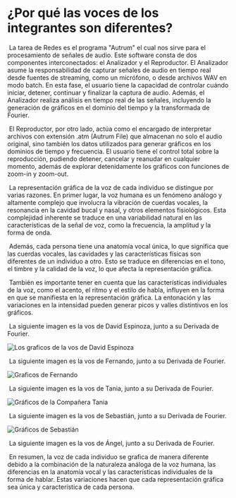 # ¿Por qué las voces de los integrantes son diferentes?

​	La tarea de Redes es el programa "Autrum" el cual nos sirve para el procesamiento de señales de audio. Este software consta de dos componentes interconectados: el Analizador y el Reproductor. El Analizador asume la responsabilidad de capturar señales de audio en tiempo real desde fuentes de streaming, como un micrófono, o desde archivos WAV en modo batch. En esta fase, el usuario tiene la capacidad de controlar cuándo iniciar, detener, continuar y finalizar la captura de audio. Además, el Analizador realiza análisis en tiempo real de las señales, incluyendo la generación de gráficos en el dominio del tiempo y la transformada de Fourier.

​	El Reproductor, por otro lado, actúa como el encargado de interpretar archivos con extensión .atm (Autrum File) que almacenan no solo el audio original, sino también los datos utilizados para generar gráficos en los dominios de tiempo y frecuencia. El usuario tiene el control total sobre la reproducción, pudiendo detener, cancelar y reanudar en cualquier momento, además de explorar detenidamente los gráficos con funciones de zoom-in y zoom-out.

​	La representación gráfica de la voz de cada individuo se distingue por varias razones. En primer lugar, la voz humana es un fenómeno análogo y altamente complejo que involucra la vibración de cuerdas vocales, la resonancia en la cavidad bucal y nasal, y otros elementos fisiológicos. Esta complejidad inherente se traduce en una variabilidad natural en las características de la señal de voz, como la frecuencia, la amplitud y la forma de onda.

​	Además, cada persona tiene una anatomía vocal única, lo que significa que las cuerdas vocales, las cavidades y las características físicas son diferentes de un individuo a otro. Esto se traduce en diferencias en el tono, el timbre y la calidad de la voz, lo que afecta la representación gráfica.

​	También es importante tener en cuenta que las características individuales de la voz, como el acento, el ritmo y el estilo de habla, influyen en la forma en que se manifiesta en la representación gráfica. La entonación y las variaciones en la intensidad pueden generar picos y valles distintivos en los gráficos.

​	La siguiente imagen es la vos de David Espinoza, junto a su Derivada de Fourier.

![Los graficos de la vos de David Espinoza](C:\Users\david\OneDrive\Escritorio\2023-02-2016012024-IC7602\TareasCortas\TareaCorta1\Documentacion\graficos_david.jpeg)

​	La siguiente imagen es la vos de Fernando, junto a su Derivada de Fourier.

![Graficos de Fernando](C:\Users\david\OneDrive\Escritorio\2023-02-2016012024-IC7602\TareasCortas\TareaCorta1\Documentacion\graficos_fernando.jpeg)

​	La siguiente imagen es la vos de Tania, junto a su Derivada de Fourier.

![Gráficos de la Compañera Tania](C:\Users\david\OneDrive\Escritorio\2023-02-2016012024-IC7602\TareasCortas\TareaCorta1\Documentacion\graficos_tania.jpeg)

​	La siguiente imagen es la vos de Sebastián, junto a su Derivada de Fourier.

![Gráficos de Sebastián](C:\Users\david\OneDrive\Escritorio\2023-02-2016012024-IC7602\TareasCortas\TareaCorta1\Documentacion\graficos_sebastian.jpeg)

​	La siguiente imagen es la vos de Ángel, junto a su Derivada de Fourier.

​	En resumen, la voz de cada individuo se grafica de manera diferente debido a la combinación de la naturaleza análoga de la voz humana, las diferencias en la anatomía vocal y las características individuales de la forma de hablar. Estas variaciones hacen que cada representación gráfica sea única y característica de cada persona.